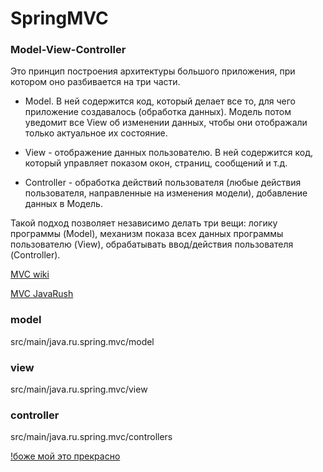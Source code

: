 # SpringMVC

### Model-View-Controller

Это принцип построения архитектуры большого приложения, при котором оно разбивается на три части.

* Model. В ней содержится код, который делает все то, для чего приложение создавалось (обработка данных). Mодель потом уведомит все View об изменении данных, чтобы они отображали только актуальное их состояние.

* View - отображение данных пользователю. В ней содержится код, который управляет показом окон, страниц, сообщений и т.д.

* Controller - обработка действий пользователя (любые действия пользователя, направленные на изменения модели), добавление данных в Модель. 

Такой подход позволяет независимо делать три вещи: логику программы (Model), механизм показа всех данных программы пользователю (View), обрабатывать ввод/действия пользователя (Controller).

[MVC wiki](https://ru.wikipedia.org/wiki/Model-View-Controller)

[MVC JavaRush](https://javarush.ru/quests/lectures/questcollections.level06.lecture01)


### model
src/main/java.ru.spring.mvc/model

### view
src/main/java.ru.spring.mvc/view

### controller
src/main/java.ru.spring.mvc/controllers

[!боже мой это прекрасно](https://github.com/cvenkman/Winx/raw/master/winx.jpeg)
